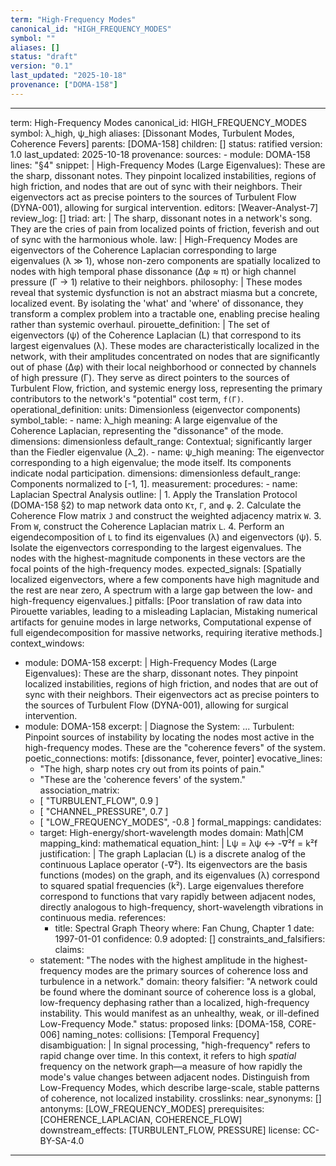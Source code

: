 ```yaml
---
term: "High-Frequency Modes"
canonical_id: "HIGH_FREQUENCY_MODES"
symbol: ""
aliases: []
status: "draft"
version: "0.1"
last_updated: "2025-10-18"
provenance: ["DOMA-158"]
---
```


---
term: High-Frequency Modes
canonical_id: HIGH_FREQUENCY_MODES
symbol: λ_high, ψ_high
aliases: [Dissonant Modes, Turbulent Modes, Coherence Fevers]
parents: [DOMA-158]
children: []
status: ratified
version: 1.0
last_updated: 2025-10-18
provenance:
  sources:
    - module: DOMA-158
      lines: "§4"
      snippet: |
        High-Frequency Modes (Large Eigenvalues): These are the sharp, dissonant notes. They pinpoint localized instabilities, regions of high friction, and nodes that are out of sync with their neighbors. Their eigenvectors act as precise pointers to the sources of Turbulent Flow (DYNA-001), allowing for surgical intervention.
  editors: [Weaver-Analyst-7]
  review_log: []
triad:
  art: |
    The sharp, dissonant notes in a network's song. They are the cries of pain from localized points of friction, feverish and out of sync with the harmonious whole.
  law: |
    High-Frequency Modes are eigenvectors of the Coherence Laplacian corresponding to large eigenvalues (λ ≫ 1), whose non-zero components are spatially localized to nodes with high temporal phase dissonance (Δφ ≈ π) or high channel pressure (Γ → 1) relative to their neighbors.
  philosophy: |
    These modes reveal that systemic dysfunction is not an abstract miasma but a concrete, localized event. By isolating the 'what' and 'where' of dissonance, they transform a complex problem into a tractable one, enabling precise healing rather than systemic overhaul.
pirouette_definition: |
  The set of eigenvectors (ψ) of the Coherence Laplacian (L) that correspond to its largest eigenvalues (λ). These modes are characteristically localized in the network, with their amplitudes concentrated on nodes that are significantly out of phase (Δφ) with their local neighborhood or connected by channels of high pressure (Γ). They serve as direct pointers to the sources of Turbulent Flow, friction, and systemic energy loss, representing the primary contributors to the network's "potential" cost term, `f(Γ)`.
operational_definition:
  units: Dimensionless (eigenvector components)
  symbol_table:
    - name: λ_high
      meaning: A large eigenvalue of the Coherence Laplacian, representing the "dissonance" of the mode.
      dimensions: dimensionless
      default_range: Contextual; significantly larger than the Fiedler eigenvalue (λ_2).
    - name: ψ_high
      meaning: The eigenvector corresponding to a high eigenvalue; the mode itself. Its components indicate nodal participation.
      dimensions: dimensionless
      default_range: Components normalized to [-1, 1].
  measurement:
    procedures:
      - name: Laplacian Spectral Analysis
        outline: |
          1. Apply the Translation Protocol (DOMA-158 §2) to map network data onto `Kτ`, `Γ`, and `φ`.
          2. Calculate the Coherence Flow matrix `J` and construct the weighted adjacency matrix `W`.
          3. From `W`, construct the Coherence Laplacian matrix `L`.
          4. Perform an eigendecomposition of `L` to find its eigenvalues (λ) and eigenvectors (ψ).
          5. Isolate the eigenvectors corresponding to the largest eigenvalues. The nodes with the highest-magnitude components in these vectors are the focal points of the high-frequency modes.
        expected_signals: [Spatially localized eigenvectors, where a few components have high magnitude and the rest are near zero, A spectrum with a large gap between the low- and high-frequency eigenvalues.]
        pitfalls: [Poor translation of raw data into Pirouette variables, leading to a misleading Laplacian, Mistaking numerical artifacts for genuine modes in large networks, Computational expense of full eigendecomposition for massive networks, requiring iterative methods.]
context_windows:
  - module: DOMA-158
    excerpt: |
      High-Frequency Modes (Large Eigenvalues): These are the sharp, dissonant notes. They pinpoint localized instabilities, regions of high friction, and nodes that are out of sync with their neighbors. Their eigenvectors act as precise pointers to the sources of Turbulent Flow (DYNA-001), allowing for surgical intervention.
  - module: DOMA-158
    excerpt: |
      Diagnose the System: ... Turbulent: Pinpoint sources of instability by locating the nodes most active in the high-frequency modes. These are the "coherence fevers" of the system.
poetic_connections:
  motifs: [dissonance, fever, pointer]
  evocative_lines:
    - "The high, sharp notes cry out from its points of pain."
    - "These are the 'coherence fevers' of the system."
  association_matrix:
    - [ "TURBULENT_FLOW", 0.9 ]
    - [ "CHANNEL_PRESSURE", 0.7 ]
    - [ "LOW_FREQUENCY_MODES", -0.8 ]
formal_mappings:
  candidates:
    - target: High-energy/short-wavelength modes
      domain: Math|CM
      mapping_kind: mathematical
      equation_hint: |
        Lψ = λψ  ↔  -∇²f = k²f
      justification: |
        The graph Laplacian (L) is a discrete analog of the continuous Laplace operator (-∇²). Its eigenvectors are the basis functions (modes) on the graph, and its eigenvalues (λ) correspond to squared spatial frequencies (k²). Large eigenvalues therefore correspond to functions that vary rapidly between adjacent nodes, directly analogous to high-frequency, short-wavelength vibrations in continuous media.
      references:
        - title: Spectral Graph Theory
          where: Fan Chung, Chapter 1
          date: 1997-01-01
      confidence: 0.9
  adopted: []
constraints_and_falsifiers:
  claims:
    - statement: "The nodes with the highest amplitude in the highest-frequency modes are the primary sources of coherence loss and turbulence in a network."
      domain: theory
      falsifier: "A network could be found where the dominant source of coherence loss is a global, low-frequency dephasing rather than a localized, high-frequency instability. This would manifest as an unhealthy, weak, or ill-defined Low-Frequency Mode."
      status: proposed
      links: [DOMA-158, CORE-006]
naming_notes:
  collisions: [Temporal Frequency]
  disambiguation: |
    In signal processing, "high-frequency" refers to rapid change over time. In this context, it refers to high *spatial* frequency on the network graph—a measure of how rapidly the mode's value changes between adjacent nodes. Distinguish from Low-Frequency Modes, which describe large-scale, stable patterns of coherence, not localized instability.
crosslinks:
  near_synonyms: []
  antonyms: [LOW_FREQUENCY_MODES]
  prerequisites: [COHERENCE_LAPLACIAN, COHERENCE_FLOW]
  downstream_effects: [TURBULENT_FLOW, PRESSURE]
license: CC-BY-SA-4.0
---